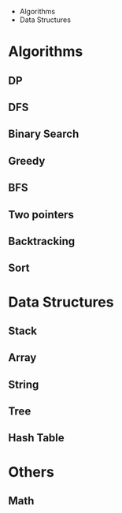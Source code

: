 

* Algorithms
* Data Structures


# Algorithms

## DP

## DFS

## Binary Search

## Greedy

## BFS

## Two pointers

## Backtracking

## Sort



# Data Structures

## Stack

## Array

## String

## Tree

## Hash Table



# Others

## Math